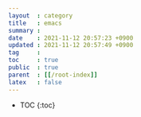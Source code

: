 ```yaml
---
layout  : category
title   : emacs
summary : 
date    : 2021-11-12 20:57:23 +0900
updated : 2021-11-12 20:57:49 +0900
tag     : 
toc     : true
public  : true
parent  : [[/root-index]]
latex   : false
---
```

* TOC
{:toc}

